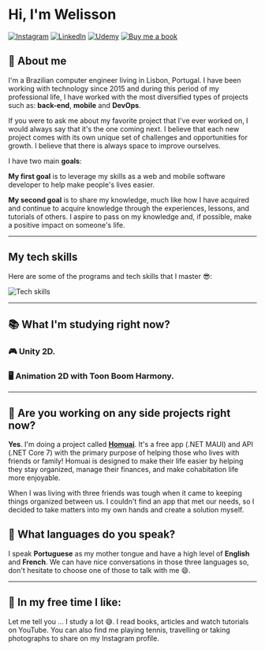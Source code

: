 # Hi, I'm Welisson

[![Instagram][instagram-shield]][instagram-url]
[![LinkedIn][linkedin-shield]][linkedin-url]
[![Udemy][udemy-shield]][udemy-url]
[![Buy me a book][buy-me-book-shield]][buy-me-book-url]

## 👦 **About me**

I'm a Brazilian computer engineer living in Lisbon, Portugal. I have been working with technology since 2015 and during this period of my professional life, I have worked with the most diversified types of projects such as: **back-end**, **mobile** and **DevOps**.

If you were to ask me about my favorite project that I've ever worked on, I would always say that it's the one coming next. I believe that each new project comes with its own unique set of challenges and opportunities for growth. I believe that there is always space to improve ourselves.

I have two main **goals**:

**My first goal** is to leverage my skills as a web and mobile software developer to help make people's lives easier.

**My second goal** is to share my knowledge, much like how I have acquired and continue to acquire knowledge through the experiences, lessons, and tutorials of others. I aspire to pass on my knowledge and, if possible, make a positive impact on someone's life.

---
## **My tech skills**
Here are some of the programs and tech skills that I master 😎:

![Tech skills](stack-hills.png)

---
## 📚 What I'm studying right now?

### 🎮 **Unity 2D.**

### 🖥️ **Animation 2D with Toon Boom Harmony.**

---

## 🌱 Are you working on any side projects right now?

**Yes**. I'm doing a project called **[Homuai][homuai-url]**. It's a free app (.NET MAUI) and API (.NET Core 7) with the primary purpose of helping those who lives with friends or family! Homuai is designed to make their life easier by helping they stay organized, manage their finances, and make cohabitation life more enjoyable.

When I was living with three friends was tough when it came to keeping things organized between us. I couldn't find an app that met our needs, so I decided to take matters into my own hands and create a solution myself.

## 🎤 What languages do you speak?

I speak **Portuguese** as my mother tongue and have a high level of **English** and **French**. We can have nice conversations in those three languages so, don't hesitate to choose one of those to talk with me 😄.

---
## 🍿 In my free time I like:

Let me tell you ... I study a lot 😅. I read books, articles and watch tutorials on YouTube. You can also find me playing tennis, travelling or taking photographs to share on my Instagram profile.


<!--- Shields -->
[linkedin-shield]: https://img.shields.io/badge/LinkedIn-074F97?&style=for-the-badge&logo=LinkedIn&logoColor=white

[instagram-shield]: https://img.shields.io/badge/Instagram-A5112D?&style=for-the-badge&logo=Instagram&logoColor=white

[buy-me-book-shield]: https://img.shields.io/badge/-buy_me_a_book-gray?logo=buy-me-a-coffee&style=for-the-badge&logoColor=white

[udemy-shield]: https://img.shields.io/badge/udemy-b42fe9?logo=udemy&style=for-the-badge&logoColor=white

<!--- Urls ---->
[linkedin-url]: https://www.linkedin.com/in/welissonarley/
[instagram-url]: https://www.instagram.com/welisson.me/
[buy-me-book-url]: https://www.buymeacoffee.com/welissonArley
[udemy-url]: https://www.udemy.com/user/welisson-arley/
[homuai-url]: https://homuai.com
